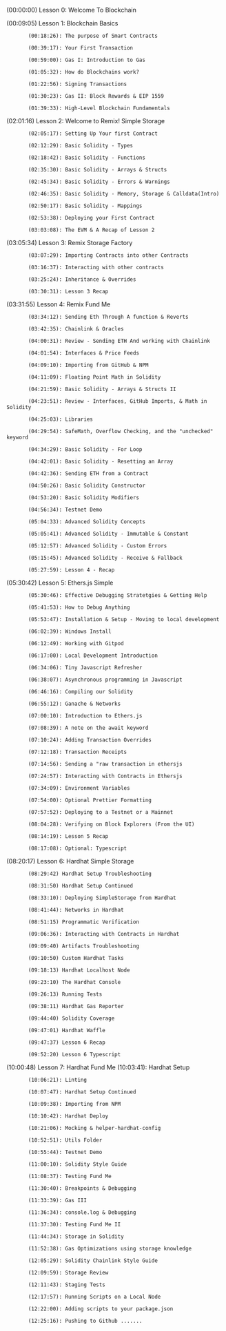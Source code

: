 
(00:00:00) Lesson 0: Welcome To Blockchain

(00:09:05) Lesson 1: Blockchain Basics

           (00:18:26): The purpose of Smart Contracts

           (00:39:17): Your First Transaction

           (00:59:00): Gas I: Introduction to Gas

           (01:05:32): How do Blockchains work?

           (01:22:56): Signing Transactions

           (01:30:23): Gas II: Block Rewards & EIP 1559

           (01:39:33): High-Level Blockchain Fundamentals

(02:01:16) Lesson 2: Welcome to Remix! Simple Storage

           (02:05:17): Setting Up Your first Contract

           (02:12:29): Basic Solidity - Types

           (02:18:42): Basic Solidity - Functions

           (02:35:30): Basic Solidity - Arrays & Structs

           (02:45:34): Basic Solidity - Errors & Warnings

           (02:46:35): Basic Solidity - Memory, Storage & Calldata(Intro)

           (02:50:17): Basic Solidity - Mappings

           (02:53:38): Deploying your First Contract

           (03:03:08): The EVM & A Recap of Lesson 2

(03:05:34) Lesson 3: Remix Storage Factory

           (03:07:29): Importing Contracts into other Contracts

           (03:16:37): Interacting with other contracts

           (03:25:24): Inheritance & Overrides

           (03:30:31): Lesson 3 Recap

(03:31:55) Lesson 4: Remix Fund Me

           (03:34:12): Sending Eth Through A function & Reverts

           (03:42:35): Chainlink & Oracles

           (04:00:31): Review - Sending ETH And working with Chainlink

           (04:01:54): Interfaces & Price Feeds

           (04:09:10): Importing from GitHub & NPM

           (04:11:09): Floating Point Math in Solidity

           (04:21:59): Basic Solidity - Arrays & Structs II

           (04:23:51): Review - Interfaces, GitHub Imports, & Math in Solidity

           (04:25:03): Libraries

           (04:29:54): SafeMath, Overflow Checking, and the "unchecked" keyword

           (04:34:29): Basic Solidity - For Loop

           (04:42:01): Basic Solidity - Resetting an Array

           (04:42:36): Sending ETH from a Contract

           (04:50:26): Basic Solidity Constructor

           (04:53:20): Basic Solidity Modifiers

           (04:56:34): Testnet Demo

           (05:04:33): Advanced Solidity Concepts

           (05:05:41): Advanced Solidity - Immutable & Constant

           (05:12:57): Advanced Solidity - Custom Errors

           (05:15:45): Advanced Solidity - Receive & Fallback

           (05:27:59): Lesson 4 - Recap

(05:30:42) Lesson 5: Ethers.js Simple 

           (05:30:46): Effective Debugging Stratetgies & Getting Help

           (05:41:53): How to Debug Anything

           (05:53:47): Installation & Setup - Moving to local development

           (06:02:39): Windows Install

           (06:12:49): Working with Gitpod

           (06:17:00): Local Development Introduction

           (06:34:06): Tiny Javascript Refresher

           (06:38:07): Asynchronous programming in Javascript

           (06:46:16): Compiling our Solidity

           (06:55:12): Ganache & Networks

           (07:00:10): Introduction to Ethers.js

           (07:08:39): A note on the await keyword

           (07:10:24): Adding Transaction Overrides

           (07:12:18): Transaction Receipts

           (07:14:56): Sending a "raw transaction in ethersjs

           (07:24:57): Interacting with Contracts in Ethersjs

           (07:34:09): Environment Variables

           (07:54:00): Optional Prettier Formatting

           (07:57:52): Deploying to a Testnet or a Mainnet

           (08:04:28): Verifying on Block Explorers (From the UI)

           (08:14:19): Lesson 5 Recap

           (08:17:08): Optional: Typescript

(08:20:17) Lesson 6: Hardhat Simple Storage

           (08:29:42) Hardhat Setup Troubleshooting

           (08:31:50) Hardhat Setup Continued

           (08:33:10): Deploying SimpleStorage from Hardhat

           (08:41:44): Networks in Hardhat

           (08:51:15) Programmatic Verification

           (09:06:36): Interacting with Contracts in Hardhat

           (09:09:40) Artifacts Troubleshooting

           (09:10:50) Custom Hardhat Tasks

           (09:18:13) Hardhat Localhost Node

           (09:23:10) The Hardhat Console

           (09:26:13) Running Tests

           (09:38:11) Hardhat Gas Reporter

           (09:44:40) Solidity Coverage

           (09:47:01) Hardhat Waffle

           (09:47:37) Lesson 6 Recap 

           (09:52:20) Lesson 6 Typescript

(10:00:48) Lesson 7: Hardhat Fund Me
           (10:03:41): Hardhat Setup

           (10:06:21): Linting

           (10:07:47): Hardhat Setup Continued

           (10:09:38): Importing from NPM

           (10:10:42): Hardhat Deploy

           (10:21:06): Mocking & helper-hardhat-config

           (10:52:51): Utils Folder

           (10:55:44): Testnet Demo

           (11:00:10): Solidity Style Guide

           (11:08:37): Testing Fund Me

           (11:30:40): Breakpoints & Debugging

           (11:33:39): Gas III

           (11:36:34): console.log & Debugging

           (11:37:30): Testing Fund Me II

           (11:44:34): Storage in Solidity

           (11:52:38): Gas Optimizations using storage knowledge

           (12:05:29): Solidity Chainlink Style Guide

           (12:09:59): Storage Review

           (12:11:43): Staging Tests

           (12:17:57): Running Scripts on a Local Node

           (12:22:00): Adding scripts to your package.json

           (12:25:16): Pushing to Github .......